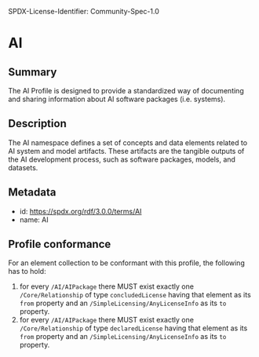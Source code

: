 SPDX-License-Identifier: Community-Spec-1.0

# AI

## Summary

The AI Profile is designed to provide a standardized way of documenting and sharing information about AI software packages (i.e. systems).

## Description

The AI namespace defines a set of concepts and data elements related to AI system and model artifacts. These artifacts are the tangible outputs of the AI development process, such as software packages, models, and datasets.

## Metadata

- id: https://spdx.org/rdf/3.0.0/terms/AI
- name: AI

## Profile conformance

For an element collection to be conformant with this profile,
the following has to hold:

1. for every `/AI/AIPackage` there MUST exist exactly one `/Core/Relationship`
   of type `concludedLicense` having that element as its `from` property
   and an `/SimpleLicensing/AnyLicenseInfo` as its `to` property.
2. for every `/AI/AIPackage` there MUST exist exactly one `/Core/Relationship`
   of type `declaredLicense` having that element as its `from` property
   and an `/SimpleLicensing/AnyLicenseInfo` as its `to` property.
